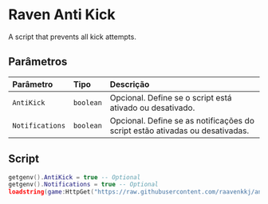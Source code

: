 # Raven Anti Kick

A script that prevents all kick attempts.


## Parâmetros

| Parâmetro   | Tipo       | Descrição                           |
| :---------- | :--------- | :---------------------------------- |
| `AntiKick` | `boolean` | Opcional. Define se o script está ativado ou desativado. |
| `Notifications` | `boolean` | Opcional. Define se as notificações do script estão ativadas ou desativadas. |

## Script
```lua
getgenv().AntiKick = true -- Optional
getgenv().Notifications = true -- Optional
loadstring(game:HttpGet("https://raw.githubusercontent.com/raavenkkj/anti-kick/main/anti-kick.lua"))()
```

